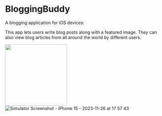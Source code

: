 # BloggingBuddy
A blogging application for iOS devices:

This app lets users write blog posts along with a featured image. They can also view blog articles from all around the world by different users.




<img src="https://github.com/DOPO2/BloggingBuddy/assets/73553969/8fbbb3c4-f572-44b0-81b2-b2b81e762ed4" width= 200px>  ![Simulator Screenshot - iPhone 15 - 2023-11-26 at 17 57 43](https://github.com/DOPO2/BloggingBuddy/assets/73553969/889f852b-6715-45a1-9372-7ae580bdd574)
